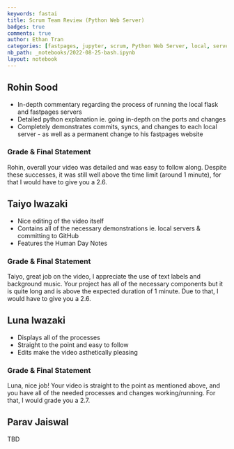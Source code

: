 ```yaml
---
keywords: fastai
title: Scrum Team Review (Python Web Server)
badges: true
comments: true
author: Ethan Tran
categories: [fastpages, jupyter, scrum, Python Web Server, local, server]
nb_path: _notebooks/2022-08-25-bash.ipynb
layout: notebook
---
```

## Rohin Sood
- In-depth commentary regarding the process of running the local flask and fastpages servers
- Detailed python explanation ie. going in-depth on the ports and changes
- Completely demonstrates commits, syncs, and changes to each local server - as well as a permanent change to his fastpages website

### Grade & Final Statement
Rohin, overall your video was detailed and was easy to follow along. Despite these successes, it was still well above the time limit (around 1 minute), for that I would have to give you a 2.6.

## Taiyo Iwazaki
- Nice editing of the video itself
- Contains all of the necessary demonstrations ie. local servers & committing to GitHub
- Features the Human Day Notes

### Grade & Final Statement
Taiyo, great job on the video, I appreciate the use of text labels and background music. Your project has all of the necessary components but it is quite long and is above the expected duration of 1 minute. Due to that, I would have to give you a 2.6.

## Luna Iwazaki
- Displays all of the processes 
- Straight to the point and easy to follow
- Edits make the video asthetically pleasing

### Grade & Final Statement
Luna, nice job! Your video is straight to the point as mentioned above, and you have all of the needed processes and changes working/running. For that, I would grade you a 2.7.

## Parav Jaiswal 
TBD